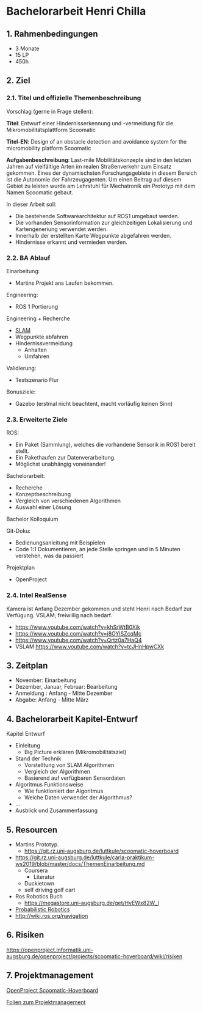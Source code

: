 # Bachelorarbeit Henri Chilla

## 1. Rahmenbedingungen

* 3 Monate
* 15 LP
* 450h

## 2. Ziel

### 2.1. Titel und offizielle Themenbeschreibung

Vorschlag (gerne in Frage stellen):

**Titel**: Entwurf einer Hindernisserkennung und -vermeidung für die Mikromobilitätsplattform Scoomatic

**Titel-EN**: Design of an obstacle detection and avoidance system for the micromobility platform Scoomatic

**Aufgabenbeschreibung**: 
Last-mile Mobilitätskonzepte sind in den letzten Jahren auf vielfältige Arten im realen Straßenverkehr zum Einsatz gekommen. 
Eines der dynamischsten Forschungsgebiete in diesem Bereich ist die Autonomie der Fahrzeugagenten. 
Um einen Beitrag auf diesem Gebiet zu leisten wurde am Lehrstuhl für Mechatronik ein Prototyp mit dem Namen Scoomatic gebaut. 

In dieser Arbeit soll:

* Die bestehende Softwarearchitektur auf ROS1 umgebaut werden.
* Die vorhanden Sensorinformation zur gleichzeitigen Lokalisierung und Kartengeneriung verwendet werden.
* Innerhalb der erstellten Karte Wegpunkte abgefahren werden.
* Hindernisse erkannt und vermieden werden.

### 2.2. BA Ablauf

Einarbeitung:

* Martins Projekt ans Laufen bekommen.

Engineering:

* ROS 1 Portierung

Engineering + Recherche

* [SLAM](https://de.wikipedia.org/wiki/Simultaneous_Localization_and_Mapping)
* Wegpunkte abfahren
* Hindernissvermeidung
  * Anhalten
  * Umfahren

Validierung:

* Testszenario Flur

Bonusziele:

* Gazebo (erstmal nicht beachtent, macht vorläufig keinen Sinn)

### 2.3. Erweiterte Ziele

ROS:

* Ein Paket (Sammlung), welches die vorhandene Sensorik in ROS1 bereit stellt.
* Ein Pakethaufen zur Datenverarbeitung.
* Möglichst unabhängig voneinander!

Bachelorarbeit:

* Recherche
* Konzeptbeschreibung
* Vergleich von verschiedenen Algorithmen
* Auswahl einer Lösung

Bachelor Kolloquium

Git-Doku:

* Bedienungsanleitung mit Beispielen
* Code 1:1 Dokumentieren, an jede Stelle springen und in 5 Minuten verstehen, was da passiert

Projektplan

* OpenProject

### 2.4. Intel RealSense

Kamera ist Anfang Dezember gekommen und steht Henri nach Bedarf zur Verfügung. VSLAM; freiwillig nach bedarf.

* <https://www.youtube.com/watch?v=khSrWtB0Xik>
* <https://www.youtube.com/watch?v=j8OYlSZcqMc>
* <https://www.youtube.com/watch?v=Qrtz0a7HaQ4>
* VSLAM <https://www.youtube.com/watch?v=tcJHnHpwCXk>

## 3. Zeitplan

* November: Einarbeitung
* Dezember, Januar, Februar: Bearbeitung
* Anmeldung : Anfang - Mitte Dezember
* Abgabe: Anfang - Mitte März

## 4. Bachelorarbeit Kapitel-Entwurf
Kapitel Entwurf
* Einleitung
  * Big Picture erklären (Mikromobilitätsziel)
* Stand der Technik
  * Vorstelltung von SLAM Algorithmen
  * Vergleich der Algorithmen
  * Basierend auf verfügbaren Sensordaten
* Algoritmus Funktionsweise
  * Wie funktioniert der Algoritmus
  * Welche Daten verwendet der Algorithmus?
* ...
* Ausblick und Zusammenfassung

## 5. Resourcen

* Martins Prototyp.
  * <https://git.rz.uni-augsburg.de/luttkule/scoomatic-hoverboard>
* <https://git.rz.uni-augsburg.de/luttkule/carla-praktikum-ws2019/blob/master/docs/ThemenEinarbeitung.md>
  * Coursera
    * Literatur
  * Duckietown
  * self driving golf cart
* Ros Robotics Buch
  * <https://megastore.uni-augsburg.de/get/HvEWx82W_l>
* [Probabilistic Robotics](https://github.com/liulinbo/slam/blob/master/Probabilistic%20Robotics%20_Sebastian%20Thrun%20et%20al..pdf)
* <http://wiki.ros.org/navigation>

## 6. Risiken

<https://openproject.informatik.uni-augsburg.de/openproject/projects/scoomatic-hoverboard/wiki/risiken>

## 7. Projektmanagement

[OpenProject Scoomatic-Hoverboard](https://openproject.informatik.uni-augsburg.de/openproject/projects/scoomatic-hoverboard)

[Folien zum Projektmanagement](https://megastore.uni-augsburg.de/get/ZL9yp11bC8/)
